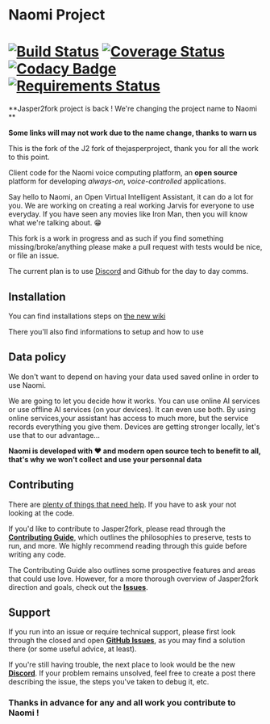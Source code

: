 
# Naomi Project
[![Build Status](https://travis-ci.org/jasper2fork/j2f.svg?branch=master)](https://travis-ci.org/jasper2fork/j2f) [![Coverage Status](https://img.shields.io/coveralls/jasper2fork/j2f.svg)](https://coveralls.io/r/jasper2fork/j2f) [![Codacy Badge](https://api.codacy.com/project/badge/Grade/ee172c51010b469491bf437538cfa5ec)](https://www.codacy.com/app/jasper2fork/j2f?utm_source=github.com&amp;utm_medium=referral&amp;utm_content=jasper2fork/j2f&amp;utm_campaign=Badge_Grade) [![Requirements Status](https://requires.io/github/NaomiProject/Naomi/requirements.svg?branch=jasper-dev)](https://requires.io/github/NaomiProject/Naomi/requirements/?branch=jasper-dev)
=============

**Jasper2fork project is back ! We're changing the project name to Naomi **

**Some links will may not work due to the name change, thanks to warn us**

This is the fork of the J2 fork of thejasperproject, thank you for all the work to this point.

Client code for the Naomi voice computing platform, an **open source** platform for developing _always-on_, _voice-controlled_ applications.

Say hello to Naomi, an Open Virtual Intelligent Assistant, it can do a lot for you. We are working on creating a real working Jarvis for everyone to use everyday. If you have seen any movies like Iron Man, then you will know what we're talking about. :grin:

This fork is a work in progress and as such if you find something missing/broke/anything please make a pull request with tests would be nice, or file an issue.


The current plan is to use [Discord](https://discord.gg/cVMrAbj) and Github for the day to day comms.


## Installation

You can find installations steps on [the new wiki](https://github.com/NaomiProject/Naomi/wiki)

There you'll also find informations to setup and how to use

## Data policy 

We don't want to depend on having your data used saved online in order to use Naomi.

We are going to let you decide how it works. You can use online AI services or use offline AI services (on your devices). It can even use both. By using online services,your assistant has access to much more, but the service records everything you give them. Devices are getting stronger locally, let's use that to our advantage… 

**Naomi is developed with :heart: and modern open source tech to benefit to all, that's why we won't collect and use your personnal data**

## Contributing

There are [plenty of things that need help](https://github.com/NaomiProject/Naomi/issues). If you have to ask your not looking at the code.

If you'd like to contribute to Jasper2fork, please read through the **[Contributing Guide](CONTRIBUTING.md)**, which outlines the philosophies to preserve, tests to run, and more. We highly recommend reading through this guide before writing any code.

The Contributing Guide also outlines some prospective features and areas that could use love. However, for a more thorough overview of Jasper2fork direction and goals, check out the **[Issues](https://github.com/NaomiProject/Naomi/issues)**.

## Support

If you run into an issue or require technical support, please first look through the closed and open **[GitHub Issues](https://github.com/NaomiProject/Naomi/issues)**, as you may find a solution there (or some useful advice, at least).

If you're still having trouble, the next place to look would be the new **[Discord](https://discord.gg/cVMrAbj)**. If your problem remains unsolved, feel free to create a post there describing the issue, the steps you've taken to debug it, etc.

### Thanks in advance for any and all work you contribute to Naomi !



